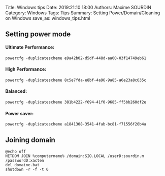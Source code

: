 Title: Windows tips
Date: 2019:21:10 18:00
Authors: Maxime SOURDIN
Category: Windows
Tags: Tips
Summary: Setting Power/Domain/Cleaning on Windows
save_as: windows_tips.html

## Setting power mode

#### Ultimate Performance:

    powercfg -duplicatescheme e9a42b02-d5df-448d-aa00-03f14749eb61

#### High Performance:

    powercfg -duplicatescheme 8c5e7fda-e8bf-4a96-9a85-a6e23a8c635c

#### Balanced:

    powercfg -duplicatescheme 381b4222-f694-41f0-9685-ff5bb260df2e

#### Power saver:

    powercfg -duplicatescheme a1841308-3541-4fab-bc81-f71556f20b4a

## Joining domain

    @echo off
    NETDOM JOIN %computername% /domain:SIO.LOCAL /userD:sourdin.m /passwordD:xacten
    del domaine.bat
    shutdown -r -f -t 0